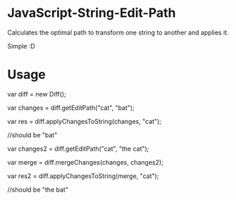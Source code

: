 JavaScript-String-Edit-Path
===========================

Calculates the optimal path to transform one string to another and applies it.

Simple :D

Usage
===========================

var diff = new Diff();

var changes = diff.getEditPath("cat", "bat");

var res = diff.applyChangesToString(changes, "cat");

//should be "bat"


var changes2 = diff.getEditPath("cat", "the cat");

var merge = diff.mergeChanges(changes, changes2);

var res2 = diff.applyChangesToString(merge, "cat");

//should be "the bat"
